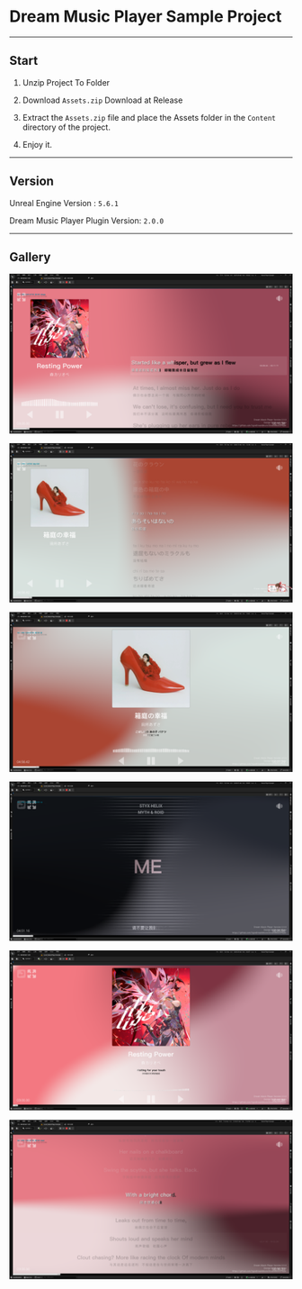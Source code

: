 # Dream Music Player Sample Project

---

## Start

1. Unzip Project To Folder

2. Download `Assets.zip` Download at Release

3. Extract the `Assets.zip` file and place the Assets folder in the `Content` directory of the project.

4. Enjoy it.

---

## Version

Unreal Engine Version : `5.6.1`

Dream Music Player Plugin Version: `2.0.0`

---

## Gallery

![g_0](Images/g_0.png "g_0")

![g_1](Images/g_1.png "g_1")

![g_2](Images/g_2.png "g_2")

![g_3](Images/g_3.png "g_3")

![g_4](Images/g_4.png "g_4")

![g_5](Images/g_5.png "g_5")
